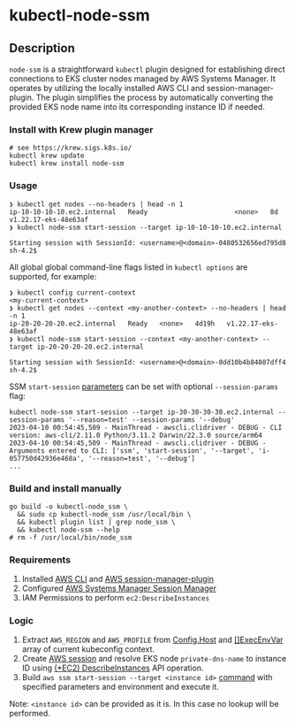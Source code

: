 # kubectl-node-ssm

## Description

`node-ssm` is a straightforward `kubectl` plugin designed for establishing direct
connections to EKS cluster nodes managed by AWS Systems Manager. It operates by
utilizing the locally installed AWS CLI and session-manager-plugin. The plugin
simplifies the process by automatically converting the provided EKS node name into
its corresponding instance ID if needed.

### Install with Krew plugin manager

```shell
# see https://krew.sigs.k8s.io/
kubectl krew update
kubectl krew install node-ssm
```

### Usage

```shell
❯ kubectl get nodes --no-headers | head -n 1
ip-10-10-10-10.ec2.internal   Ready                      <none>   8d      v1.22.17-eks-48e63af
❯ kubectl node-ssm start-session --target ip-10-10-10-10.ec2.internal

Starting session with SessionId: <username>@<domain>-0480532656ed795d8
sh-4.2$
```

All global global command-line flags listed in `kubectl options` are supported, for example:

```shell
❯ kubectl config current-context
<my-current-context>
❯ kubectl get nodes --context <my-another-context> --no-headers | head -n 1
ip-20-20-20-20.ec2.internal   Ready   <none>   4d19h   v1.22.17-eks-48e63af
❯ kubectl node-ssm start-session --context <my-another-context> --target ip-20-20-20-20.ec2.internal

Starting session with SessionId: <username>@<domain>-0dd10b4b84087dff4
sh-4.2$
```

SSM `start-session` [parameters](https://docs.aws.amazon.com/cli/latest/reference/ssm/start-session.html) can be set with optional `--session-params` flag:

```shell
kubectl node-ssm start-session --target ip-30-30-30-30.ec2.internal --session-params '--reason=test' --session-params '--debug'
2023-04-10 00:54:45,509 - MainThread - awscli.clidriver - DEBUG - CLI version: aws-cli/2.11.0 Python/3.11.2 Darwin/22.3.0 source/arm64
2023-04-10 00:54:45,509 - MainThread - awscli.clidriver - DEBUG - Arguments entered to CLI: ['ssm', 'start-session', '--target', 'i-057750d42936e468a', '--reason=test', '--debug']
...
```

### Build and install manually

```shell
go build -o kubectl-node_ssm \
  && sudo cp kubectl-node_ssm /usr/local/bin \
  && kubectl plugin list | grep node_ssm \
  && kubectl node-ssm --help
# rm -f /usr/local/bin/node_ssm
```

### Requirements

1. Installed [AWS CLI](https://docs.aws.amazon.com/cli/latest/userguide/cli-chap-getting-started.html) and [AWS session-manager-plugin](https://docs.aws.amazon.com/systems-manager/latest/userguide/session-manager-working-with-install-plugin.html)
2. Configured [AWS Systems Manager Session Manager](https://docs.aws.amazon.com/systems-manager/latest/userguide/session-manager-getting-started.html)
3. IAM Permissions to perform `ec2:DescribeInstances`

### Logic

1. Extract `AWS_REGION` and `AWS_PROFILE` from [Config.Host](https://pkg.go.dev/k8s.io/client-go@v0.26.3/rest#Config.Host) and [[]ExecEnvVar](https://pkg.go.dev/k8s.io/client-go/tools/clientcmd/api#ExecConfig.Env) array of current kubeconfig context.
2. Create [AWS session](https://pkg.go.dev/github.com/aws/aws-sdk-go/aws/session) and resolve EKS node `private-dns-name` to instance ID using [(\*EC2) DescribeInstances](https://docs.aws.amazon.com/sdk-for-go/api/service/ec2/#EC2.DescribeInstances) API operation.
3. Build `aws ssm start-session --target <instance id>` [command](https://pkg.go.dev/os/exec#Command) with specified parameters and environment and execute it.

Note: `<instance id>` can be provided as it is. In this case no lookup will be performed.
